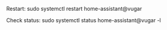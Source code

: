 Restart:
  sudo systemctl restart home-assistant@vugar

Check status:
   sudo systemctl status home-assistant@vugar -l
   
